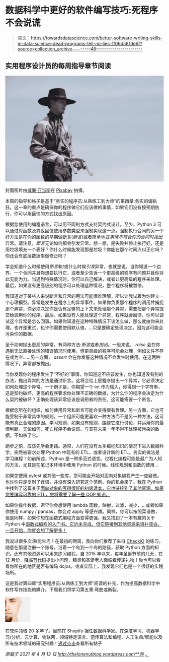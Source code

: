 # 数据科学中更好的软件编写技巧:死程序不会说谎

> 原文：<https://towardsdatascience.com/better-software-writing-skills-in-data-science-dead-programs-tell-no-lies-1f06d581de6f?source=collection_archive---------48----------------------->

## 实用程序设计员的每周指导章节阅读

![](img/48ee50dd5b00cb1405ea94eca665034f.png)

封面图片由[威廉·亚当斯](https://pixabay.com/users/wadams-955461/)在 [Pixabay](http://pixabay.com) 拍摄。

本周的指导和帖子是基于“务实的程序员:从熟练工到大师”的第四章:务实的偏执狂。这一章的重点是确保你的程序做它们应该做的事情，如果它们没有按预期执行，你可以用最快的方式找出原因。

根据您使用的编程语言，可以用不同的方式支持契约式设计。至少，Python 3 可以通过对函数及其返回值使用参数类型来强制实现这一点。强制执行合同的另一个好方法是在你的函数的早期做断言(*断言*)或者简单地*在事情不符合你的合同时抛出*异常。请注意，*断言*无论如何都会引发异常。想一想，是失败并停止执行好，还是用垃圾填充一个表好？你什么时候能发现那是垃圾？你能在那个时间点纠正它吗？你还会有底层数据来做修正吗？

学会知道什么时候使用*断言*和/或什么时候*引发*异常，也就是说，当你知道一个边界、一个合同并且你想要执行它，或者至少告诉一个更高级的程序有问题并且你对此无能为力。当遇到特殊情况时，你可以自己解决，或者让更高级的程序来处理。最后，如果没有更高级别的程序可以处理这种情况，整个程序将被暂停。

我知道对于某些人来说断言和异常的用法可能很难理解，所以让我试着为你建立一个心理模型。异常是发生在程序上的异常事件。如果你负责那个程序的调用并捕捉那个异常，你必须决定你是否有足够的上下文来处理那个异常，需要把那个异常提交给调用你的程序。最后，如果没有人能处理这个异常，程序就会崩溃，你可以调试这个异常是怎么回事。如果你知道在这种特殊情况下该怎么做，那么就由你来处理。也许是重试，也许你需要使用默认值，…只是要确定处理决定，因为这可能会污染你的数据。

至于如何抛出更高的异常，有两种方法:*断言*或者*抛出*。一般来说， *raise* 会在你遇到无法直接处理的错误情况时使用，但更高级的程序可能会处理，例如文件不存在或为空……另一方面， *assert* 会在你发誓这种情况不会发生时使用。在这两种情况下，异常都被抛出。

当你发现你的程序发生了“不好的”事情，你知道这不应该发生，你也知道没有别的办法，抛出异常的方法是通过断言。这将会给上层程序抛出一个异常，它必须决定如何处理这个异常。一个例子是，你期望一个 int 作为输入，你得到一个字符串，这是契约破坏，更高的程序要求你处理不正确的数据，为什么你的程序会决定为什么契约被破坏？正确处理该异常应该是调用者的责任。这可能需要一个断言。

根据您所在的组织，如何使用异常和断言可能会变得很有哲理。另一方面，它也可能受制于非常具体的规则。一个组织可能更喜欢一种方法而不是另一种方法，这可能有真正合理的原因。学习规则，如果没有规则，围绕它进行讨论，并运用你的最佳判断。无论如何，死亡程序不会说谎。与其在未来一年不得不处理被污染的数据，不如杀了它。

跑步之前，应该先学会走路。通常，人们在没有太多编程知识的情况下进入数据科学，突然被要求处理 Python 中现有的 ETL，或者设计新的 ETL。务实的做法是学习编程！如前所述，Python 是一种多范式语言。过程化编程可能是最广为人知的方法，尤其是在笔记本环境中使用 Python 的时候。线性规划和函数的使用…

如果您使用 pytest 或其他一些库，您可能会开始对面向对象编程产生一些疑惑。也许你只是复制了食谱，并没有深入研究这个范例。你的机会来了。我在 Python 中找到了这篇关于[面向对象的写得很好的初级读本，它也链接到了其他资源。如果您要编写可靠的 ETL，您将需要了解一些 OOP 知识。](https://realpython.com/python3-object-oriented-programming/)

如果你操作数据，迟早你会想使用 lambda 函数，映射，过滤，减少，…或者如果你使用 numpy / pandas，你会对 apply 等感兴趣。同样，你可以按照菜谱做，但是同样，如果你想在函数式编程方面变得更强，我又找到了一本有趣的关于 Python 中[函数式编程的入门书。它远未完成，但它链接到其他资源来填补空白，一旦开始，你就会想了解更多！](https://realpython.com/python-functional-programming/)

我说过很多次:熟能生巧！在最初的两周，我向你们推荐了来自 [CheckiO](https://py.checkio.org/) 的练习。随意在那里注册一个账号，沿着一个岛到一个岛的路径，获取 Python 方面的知识。还有其他资源可以用来练习编程。自 2015 年以来，每年圣诞节前的几天，在 12 月份，[降临节代码](https://adventofcode.com/)提出小问题，精灵和圣诞老人面临着传递礼物！你也可以看看你所在的地区是否有编码 dojos，或者实际上，我发现它们也是一个很好的实践场所。

这是我对第四章“实用程序员:从熟练工到大师”阅读的补充，作为提高数据科学中软件写作技能的媒介。下周我们将学习第五章:弯曲或断裂。

![](img/780b3c6970acd52c297aefa716f46ac1.png)

在软件领域 20 多年了。目前在 Shopify 担任数据科学家。在深度学习、机器学习/分析、云计算、物联网、领域特定语言、遗传算法和编程、人工生命/智能以及所有技术领域的研究兴趣！[通过点击](https://thelonenutblog.wordpress.com/author/potvinpascal/)查看所有帖子

*原载于 2021 年 4 月 13 日 http://thelonenutblog.wordpress.com**的* [*。*](https://thelonenutblog.wordpress.com/2021/04/13/better-software-writing-skills-in-data-science-dead-programs-tell-no-lies/)
